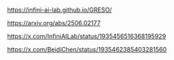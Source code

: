 https://infini-ai-lab.github.io/GRESO/

https://arxiv.org/abs/2506.02177

https://x.com/InfiniAILab/status/1935456516368195929

https://x.com/BeidiChen/status/1935462385403281560
